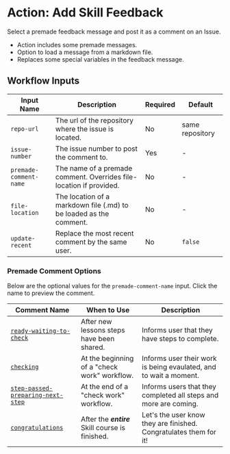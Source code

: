 # Action: Add Skill Feedback

Select a premade feedback message and post it as a comment on an Issue.
  - Action includes some premade messages.
  - Option to load a message from a markdown file.
  - Replaces some special variables in the feedback message.

## Workflow Inputs

| Input Name | Description | Required | Default |
| ---------- | ----------- | -------- | ------- |
| `repo-url` | The url of the repository where the issue is located. | No | same repository |
| `issue-number` | The issue number to post the comment to. | Yes | - |
| `premade-comment-name`| The name of a premade comment. Overrides file-location if provided. | No | - |
| `file-location` | The location of a markdown file (.md) to be loaded as the comment. | No | - |
| `update-recent` | Replace the most recent comment by the same user. | No | `false` |

### Premade Comment Options
Below are the optional values for the `premade-comment-name` input. Click the name to preview the comment.

| Comment Name | When to Use | Description |
|--------------|-------------|-------------|
| [`ready-waiting-to-check`](comment-premade/0-ready-waiting-to-check.md) | After new lessons steps have been shared. | Informs user that they have steps to complete. |
| [`checking`](comment-premade/1-checking.md) | At the beginning of a "check work" workflow. | Informs user their work is being evaulated, and to wait a moment. |
| [`step-passed-preparing-next-step`](comment-premade/2-step-passed-preparing-next-step.md) | At the end of a "check work" workflow. | Informs users that they completed all steps and more are coming. |
| [`congratulations`](comment-premade/x-congratulations.md) | After the ***entire*** Skill course is finished. | Let's the user know they are finished. Congratulates them for it! |

